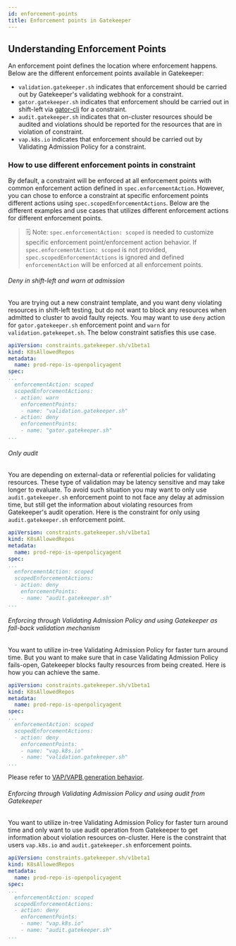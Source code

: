 ```yaml
---
id: enforcement-points
title: Enforcement points in Gatekeeper
---
```


## Understanding Enforcement Points

An enforcement point defines the location where enforcement happens. Below are the different enforcement points available in Gatekeeper:

- `validation.gatekeeper.sh` indicates that enforcement should be carried out by Gatekeeper's validating webhook for a constraint.
- `gator.gatekeeper.sh` indicates that enforcement should be carried out in shift-left via [gator-cli](gator.md) for a constraint.
- `audit.gatekeeper.sh` indicates that on-cluster resources should be audited and violations should be reported for the resources that are in violation of constraint.
- `vap.k8s.io` indicates that enforcement should be carried out by Validating Admission Policy for a constraint.

### How to use different enforcement points in constraint

By default, a constraint will be enforced at all enforcement points with common enforcement action defined in `spec.enforcementAction`. However, you can chose to enforce a constraint at specific enforcement points different actions using `spec.scopedEnforcementActions`. Below are the different examples and use cases that utilizes different enforcement actions for different enforcement points.

> 🗒️ Note: `spec.enforcementAction: scoped` is needed to customize specific enforcement point/enforcement action behavior. If `spec.enforcementAction: scoped` is not provided, `spec.scopedEnforcementActions` is ignored and defined `enforcementAction` will be enforced at all enforcement points.

###### Deny in shift-left and warn at admission

You are trying out a new constraint template, and you want deny violating resources in shift-left testing, but do not want to block any resources when admitted to cluster to avoid faulty rejects. You may want to use `deny` action for `gator.gatekeeper.sh` enforcement point and `warn` for `validation.gatekeepet.sh`. The below constraint satisfies this use case.

```yaml
apiVersion: constraints.gatekeeper.sh/v1beta1
kind: K8sAllowedRepos
metadata:
  name: prod-repo-is-openpolicyagent
spec:
...
  enforcementAction: scoped
  scopedEnforcementActions:
  - action: warn
    enforcementPoints:
    - name: "validation.gatekeeper.sh"
  - action: deny
    enforcementPoints:
    - name: "gator.gatekeeper.sh"
...
```

###### Only audit

You are depending on external-data or referential policies for validating resources. These type of validation may be latency sensitive and may take longer to evaluate. To avoid such situation you may want to only use `audit.gatekeeper.sh` enforcement point to not face any delay at admission time, but still get the information about violating resources from Gatekeeper's audit operation. Here is the constraint for only using `audit.gatekeeper.sh` enforcement point.

```yaml
apiVersion: constraints.gatekeeper.sh/v1beta1
kind: K8sAllowedRepos
metadata:
  name: prod-repo-is-openpolicyagent
spec:
...
  enforcementAction: scoped
  scopedEnforcementActions:
  - action: deny
    enforcementPoints:
    - name: "audit.gatekeeper.sh"
...
```

###### Enforcing through Validating Admission Policy and using Gatekeeper as fall-back validation mechanism

You want to utilize in-tree Validating Admission Policy for faster turn around time. But you want to make sure that in case Validating Admission Policy fails-open, Gatekeeper blocks faulty resources from being created. Here is how you can achieve the same.

```yaml
apiVersion: constraints.gatekeeper.sh/v1beta1
kind: K8sAllowedRepos
metadata:
  name: prod-repo-is-openpolicyagent
spec:
...
  enforcementAction: scoped
  scopedEnforcementActions:
  - action: deny
    enforcementPoints:
    - name: "vap.k8s.io"
    - name: "validation.gatekeeper.sh"
...
```

Please refer to [VAP/VAPB generation behavior](validating-admission-policy.md#policy-updates-to-generate-validating-admission-policy-resources).

###### Enforcing through Validating Admission Policy and using audit from Gatekeeper

You want to utilize in-tree Validating Admission Policy for faster turn around time and only want to use audit operation from Gatekeeper to get information about violation resources on-cluster. Here is the constraint that users `vap.k8s.io` and `audit.gatekeeper.sh` enforcement points.

```yaml
apiVersion: constraints.gatekeeper.sh/v1beta1
kind: K8sAllowedRepos
metadata:
  name: prod-repo-is-openpolicyagent
spec:
...
  enforcementAction: scoped
  scopedEnforcementActions:
  - action: deny
    enforcementPoints:
    - name: "vap.k8s.io"
    - name: "audit.gatekeeper.sh"
...
```
